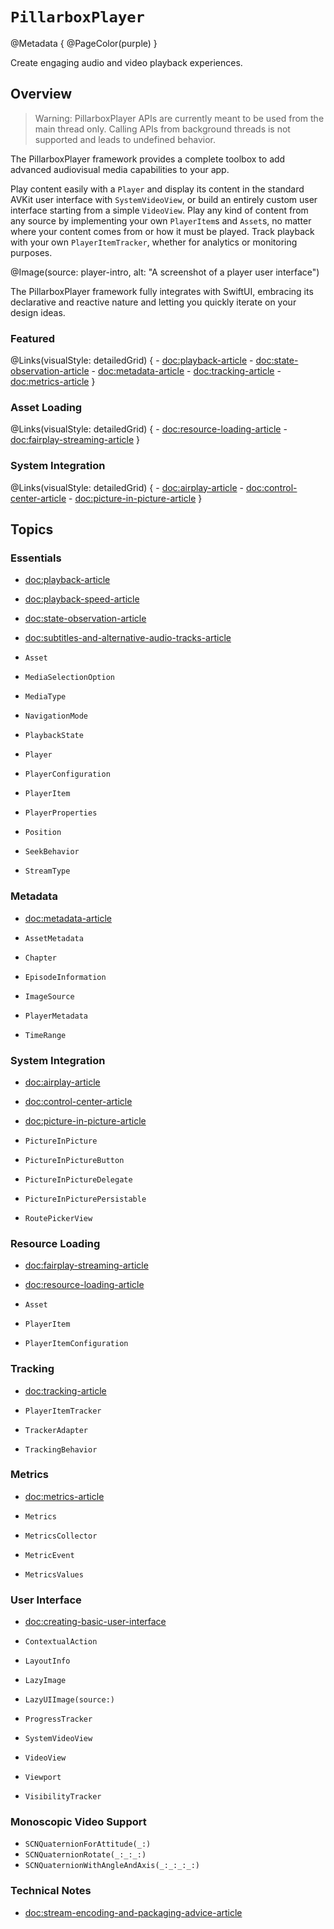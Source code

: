 # ``PillarboxPlayer``

@Metadata {
    @PageColor(purple)
}

Create engaging audio and video playback experiences.

## Overview

> Warning: PillarboxPlayer APIs are currently meant to be used from the main thread only. Calling APIs from background threads is not supported and leads to undefined behavior.

The PillarboxPlayer framework provides a complete toolbox to add advanced audiovisual media capabilities to your app.

Play content easily with a ``Player`` and display its content in the standard AVKit user interface with ``SystemVideoView``, or build an entirely custom user interface starting from a simple ``VideoView``. Play any kind of content from any source by implementing your own ``PlayerItem``s and ``Asset``s, no matter where your content comes from or how it must be played. Track playback with your own ``PlayerItemTracker``, whether for analytics or monitoring purposes.

@Image(source: player-intro, alt: "A screenshot of a player user interface")

The PillarboxPlayer framework fully integrates with SwiftUI, embracing its declarative and reactive nature and letting you quickly iterate on your design ideas.

### Featured

@Links(visualStyle: detailedGrid) {
    - <doc:playback-article>
    - <doc:state-observation-article>
    - <doc:metadata-article>
    - <doc:tracking-article>
    - <doc:metrics-article>
}

### Asset Loading

@Links(visualStyle: detailedGrid) {
    - <doc:resource-loading-article>
    - <doc:fairplay-streaming-article>
}

### System Integration

@Links(visualStyle: detailedGrid) {
    - <doc:airplay-article>
    - <doc:control-center-article>
    - <doc:picture-in-picture-article>
}

## Topics

### Essentials

- <doc:playback-article>
- <doc:playback-speed-article>
- <doc:state-observation-article>
- <doc:subtitles-and-alternative-audio-tracks-article>

- ``Asset``
- ``MediaSelectionOption``
- ``MediaType``
- ``NavigationMode``
- ``PlaybackState``
- ``Player``
- ``PlayerConfiguration``
- ``PlayerItem``
- ``PlayerProperties``
- ``Position``
- ``SeekBehavior``
- ``StreamType``

### Metadata

- <doc:metadata-article>

- ``AssetMetadata``
- ``Chapter``
- ``EpisodeInformation``
- ``ImageSource``
- ``PlayerMetadata``
- ``TimeRange``

### System Integration

- <doc:airplay-article>
- <doc:control-center-article>
- <doc:picture-in-picture-article>

- ``PictureInPicture``
- ``PictureInPictureButton``
- ``PictureInPictureDelegate``
- ``PictureInPicturePersistable``
- ``RoutePickerView``

### Resource Loading

- <doc:fairplay-streaming-article>
- <doc:resource-loading-article>

- ``Asset``
- ``PlayerItem``
- ``PlayerItemConfiguration``

### Tracking

- <doc:tracking-article>

- ``PlayerItemTracker``
- ``TrackerAdapter``
- ``TrackingBehavior``

### Metrics

- <doc:metrics-article>

- ``Metrics``
- ``MetricsCollector``
- ``MetricEvent``
- ``MetricsValues``

### User Interface

- <doc:creating-basic-user-interface>

- ``ContextualAction``
- ``LayoutInfo``
- ``LazyImage``
- ``LazyUIImage(source:)``
- ``ProgressTracker``
- ``SystemVideoView``
- ``VideoView``
- ``Viewport``
- ``VisibilityTracker``

### Monoscopic Video Support

- ``SCNQuaternionForAttitude(_:)``
- ``SCNQuaternionRotate(_:_:_:)``
- ``SCNQuaternionWithAngleAndAxis(_:_:_:_:)``

### Technical Notes

- <doc:stream-encoding-and-packaging-advice-article>
